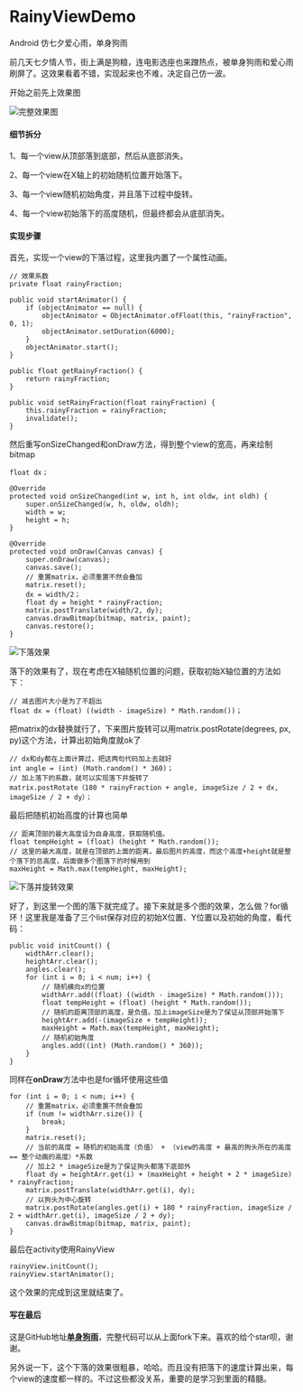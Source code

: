 # RainyViewDemo
Android 仿七夕爱心雨，单身狗雨

前几天七夕情人节，街上满是狗粮，连电影选座也来蹭热点，被单身狗雨和爱心雨刷屏了。这效果看着不错，实现起来也不难，决定自己仿一波。

开始之前先上效果图

![完整效果图](https://upload-images.jianshu.io/upload_images/5596129-46fb3939e4300892.gif?imageMogr2/auto-orient/strip)

#### 细节拆分

1、每一个view从顶部落到底部，然后从底部消失。

2、每一个view在X轴上的初始随机位置开始落下。

3、每一个view随机初始角度，并且落下过程中旋转。

4、每一个view初始落下的高度随机，但最终都会从底部消失。

#### 实现步骤

首先，实现一个view的下落过程，这里我内置了一个属性动画。

	// 效果系数
    private float rainyFraction;

	public void startAnimator() {
        if (objectAnimator == null) {
            objectAnimator = ObjectAnimator.ofFloat(this, "rainyFraction", 0, 1);
            objectAnimator.setDuration(6000);
        }
        objectAnimator.start();
    }

    public float getRainyFraction() {
        return rainyFraction;
    }

    public void setRainyFraction(float rainyFraction) {
        this.rainyFraction = rainyFraction;
        invalidate();
    }

然后重写onSizeChanged和onDraw方法，得到整个view的宽高，再来绘制bitmap

    float dx；

	@Override
    protected void onSizeChanged(int w, int h, int oldw, int oldh) {
        super.onSizeChanged(w, h, oldw, oldh);
        width = w;
        height = h;
    }

	@Override
    protected void onDraw(Canvas canvas) {
        super.onDraw(canvas);
        canvas.save();
        // 重置matrix，必须重置不然会叠加
        matrix.reset();
		dx = width/2；
        float dy = height * rainyFraction;
        matrix.postTranslate(width/2, dy);
        canvas.drawBitmap(bitmap, matrix, paint);
        canvas.restore();
    }

![下落效果](https://upload-images.jianshu.io/upload_images/5596129-d80037e62ad3e354.gif?imageMogr2/auto-orient/strip)

落下的效果有了，现在考虑在X轴随机位置的问题，获取初始X轴位置的方法如下：

	// 减去图片大小是为了不超出
	float dx = (float) ((width - imageSize) * Math.random())；

把matrix的dx替换就行了，下来图片旋转可以用matrix.postRotate(degrees, px, py)这个方法，计算出初始角度就ok了

	// dx和dy都在上面计算过，把这两句代码加上去就好
	int angle = (int) (Math.random() * 360)；
	// 加上落下的系数，就可以实现落下并旋转了
	matrix.postRotate（180 * rainyFraction + angle, imageSize / 2 + dx, imageSize / 2 + dy）；

最后把随机初始高度的计算也简单

	// 距离顶部的最大高度设为自身高度，获取随机值。
	float tempHeight = (float) (height * Math.random());
	// 这里的最大高度，就是在顶部的上面的距离，最后图片的高度，而这个高度+height就是整个落下的总高度，后面做多个图落下的时候用到
	maxHeight = Math.max(tempHeight, maxHeight);

![下落并旋转效果](https://upload-images.jianshu.io/upload_images/5596129-bf658559c9dd138a.gif?imageMogr2/auto-orient/strip)

好了，到这里一个图的落下就完成了。接下来就是多个图的效果，怎么做？for循环！这里我是准备了三个list保存对应的初始X位置、Y位置以及初始的角度，看代码：

	public void initCount() {
        widthArr.clear();
        heightArr.clear();
        angles.clear();
        for (int i = 0; i < num; i++) {
            // 随机横向x的位置
            widthArr.add((float) ((width - imageSize) * Math.random()));
            float tempHeight = (float) (height * Math.random());
            // 随机的距离顶部的高度，是负值。加上imageSize是为了保证从顶部开始落下
            heightArr.add(-(imageSize + tempHeight));
            maxHeight = Math.max(tempHeight, maxHeight);
            // 随机初始角度
            angles.add((int) (Math.random() * 360));
        }
    }

同样在**onDraw**方法中也是for循坏使用这些值

	for (int i = 0; i < num; i++) {
        // 重置matrix，必须重置不然会叠加
        if (num != widthArr.size()) {
            break;
        }
        matrix.reset();
        // 当前的高度 = 随机的初始高度（负值） + （view的高度 + 最高的狗头所在的高度 == 整个动画的高度）*系数
        // 加上2 * imageSize是为了保证狗头都落下底部外
        float dy = heightArr.get(i) + (maxHeight + height + 2 * imageSize) * rainyFraction;
        matrix.postTranslate(widthArr.get(i), dy);
        // 以狗头为中心旋转
        matrix.postRotate(angles.get(i) + 180 * rainyFraction, imageSize / 2 + widthArr.get(i), imageSize / 2 + dy);
        canvas.drawBitmap(bitmap, matrix, paint);
    }

最后在activity使用RainyView

	rainyView.initCount();
	rainyView.startAnimator();

这个效果的完成到这里就结束了。

#### 写在最后

这是GitHub地址[**单身狗雨**](https://github.com/jetLee92/RainyViewDemo)，完整代码可以从上面fork下来。喜欢的给个star呗，谢谢。

另外说一下，这个下落的效果很粗暴，哈哈。而且没有把落下的速度计算出来，每个view的速度都一样的。不过这些都没关系，重要的是学习到里面的精髓。